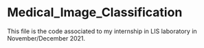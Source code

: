 # Medical_Image_Classification
This file is the code associated to my internship in LIS laboratory in November/December 2021.

